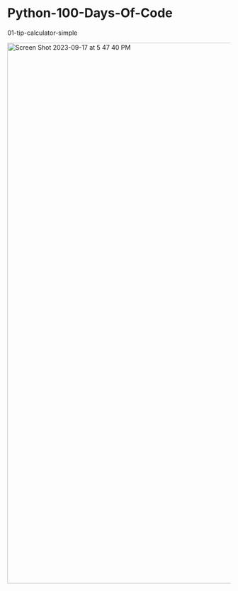 # Python-100-Days-Of-Code

01-tip-calculator-simple

<img width="1218" alt="Screen Shot 2023-09-17 at 5 47 40 PM" src="https://github.com/EmirPirija/100-days-of-python-coding/assets/118456820/687f20ca-dbea-449e-a2f0-ce38500b83b0">

